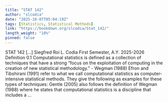 ```yaml
---
title: "STAT 142"
author: "slcodia"
date: "2025-10-07T05:04:19Z"
tags: [Statistics, Statistical Methods]
link: "https://bookdown.org/slcodia/Stat_142/"
length_weight: "10%"
pinned: false
---
```


STAT 142 [...] Siegfred Roi L. Codia First Semester, A.Y. 2025-2026 Definition 0.1 Computational statistics is defined as a collection of techniques that have a strong “focus on the exploitation of computing in the creation of new statistical methodology.” - Wegman (1988) Efron and Tibshirani (1991) refer to what we call computational statistics as computer-intensive statistical methods. They give the following as examples for these types of techniques: Gentle (2005) also follows the definition of Wegman (1988) where he states that computational statistics is a discipline that includes a ...
